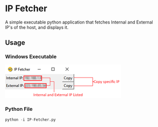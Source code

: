 # IP Fetcher

A simple executable python application that fetches Internal and External IP's of the host, and displays it.

## Usage

### Windows Executable
![Usage](https://github.com/notskamr/ip-fetcher/blob/main/assets/readme/usage.png)

### Python File
```python
python -i IP-Fetcher.py
```
